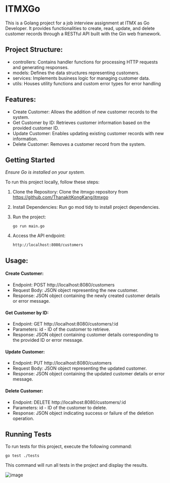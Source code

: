 # ITMXGo

This is a Golang project  for a job interview assignment at ITMX as Go Developer. It provides functionalities to create, read, update, and delete customer records through a RESTful API built with the Gin web framework.

## Project Structure:
- controllers: Contains handler functions for processing HTTP requests and generating responses.
- models: Defines the data structures representing customers.
- services: Implements business logic for managing customer data.
- utils: Houses utility functions and custom error types for error handling

## Features:
- Create Customer: Allows the addition of new customer records to the system.
- Get Customer by ID: Retrieves customer information based on the provided customer ID.
- Update Customer: Enables updating existing customer records with new information.
- Delete Customer: Removes a customer record from the system.


## Getting Started

*Ensure Go is installed on your system.*

To run this project locally, follow these steps:


1. Clone the Repository: Clone the itmxgo repository from https://github.com/ThanakitKongKang/itmxgo

2. Install Dependencies: Run go mod tidy to install project dependencies.

3. Run the project:

    ```
    go run main.go
    ```

4. Access the API endpoint:

    ```
    http://localhost:8080/customers
    ```

## Usage:
#### Create Customer:
- Endpoint: POST  http://localhost:8080/customers
- Request Body: JSON object representing the new customer.
- Response: JSON object containing the newly created customer details or error message.
#### Get Customer by ID:
- Endpoint: GET  http://localhost:8080/customers/:id
- Parameters: id - ID of the customer to retrieve.
- Response: JSON object containing customer details corresponding to the provided ID or error message.
#### Update Customer:
- Endpoint: PUT  http://localhost:8080/customers
- Request Body: JSON object representing the updated customer.
- Response: JSON object containing the updated customer details or error message.
#### Delete Customer:
- Endpoint: DELETE  http://localhost:8080/customers/:id
- Parameters: id - ID of the customer to delete.
- Response: JSON object indicating success or failure of the deletion operation.

## Running Tests
To run tests for this project, execute the following command:

```
go test ./tests
```
This command will run all tests in the project and display the results.

![image](https://github.com/ThanakitKongKang/ITMXGo/assets/44811853/9012e1de-1a74-41b1-b557-1bba6b58d5eb)

